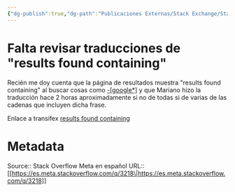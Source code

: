 ```yaml
---
{"dg-publish":true,"dg-path":"Publicaciones Externas/Stack Exchange/Stack Overflow en español/Stack Overflow en español Meta/es.meta.stackoverflow.com-3218.md","permalink":"/publicaciones-externas/stack-exchange/stack-overflow-en-espanol/stack-overflow-en-espanol-meta/es-meta-stackoverflow-com-3218/","title":"Falta revisar traducciones de \"results found containing\"","hide":true,"noteIcon":"default","created":"2024-04-03T12:49:10.729-06:00","updated":"2024-04-05T16:44:02.433-06:00"}
---
```


# Falta revisar traducciones de "results found containing"

Recién me doy cuenta que la página de resultados muestra "results found containing" al buscar cosas como [-\[google*\]][1] y que Mariano hizo la traducción hace 2 horas aproximadamente si no de todas si de varias de las cadenas que incluyen dicha frase.

Enlace a transifex [results found containing](https://www.transifex.com/stack-exchange/stack-overflow-es/translate/#es/english/135269758?q=results%20found%20containing)


  [1]: https://es.stackoverflow.com/search?q=-%5Bgoogle*%5D

# Metadata
Source:: Stack Overflow Meta en español
URL:: [[https://es.meta.stackoverflow.com/q/3218\|https://es.meta.stackoverflow.com/q/3218]]

